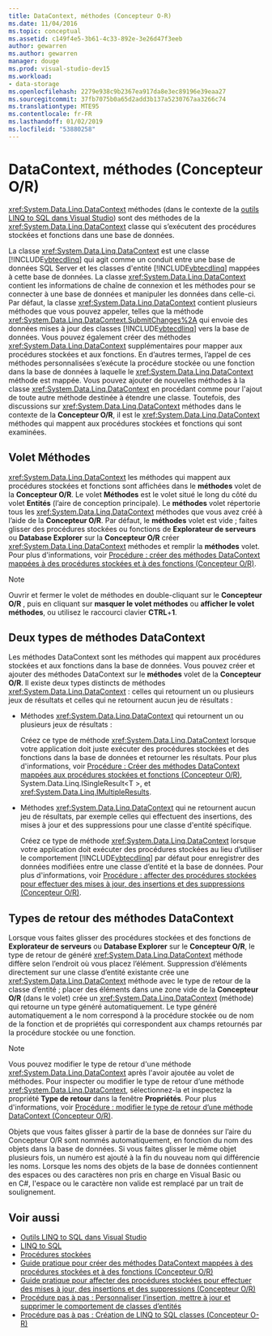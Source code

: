 ```yaml
---
title: DataContext, méthodes (Concepteur O-R)
ms.date: 11/04/2016
ms.topic: conceptual
ms.assetid: c149f4e5-3b61-4c33-892e-3e26d47f3eeb
author: gewarren
ms.author: gewarren
manager: douge
ms.prod: visual-studio-dev15
ms.workload:
- data-storage
ms.openlocfilehash: 2279e938c9b2367ea917da8e3ec89196e39eaa27
ms.sourcegitcommit: 37fb7075b0a65d2add3b137a5230767aa3266c74
ms.translationtype: MTE95
ms.contentlocale: fr-FR
ms.lasthandoff: 01/02/2019
ms.locfileid: "53880258"
---
```

# <a name="datacontext-methods-or-designer"></a>DataContext, méthodes (Concepteur O/R)

<xref:System.Data.Linq.DataContext> méthodes (dans le contexte de la [outils LINQ to SQL dans Visual Studio](../data-tools/linq-to-sql-tools-in-visual-studio2.md)) sont des méthodes de la <xref:System.Data.Linq.DataContext> classe qui s’exécutent des procédures stockées et fonctions dans une base de données.

La classe <xref:System.Data.Linq.DataContext> est une classe [!INCLUDE[vbtecdlinq](../data-tools/includes/vbtecdlinq_md.md)] qui agit comme un conduit entre une base de données SQL Server et les classes d'entité [!INCLUDE[vbtecdlinq](../data-tools/includes/vbtecdlinq_md.md)] mappées à cette base de données. La classe <xref:System.Data.Linq.DataContext> contient les informations de chaîne de connexion et les méthodes pour se connecter à une base de données et manipuler les données dans celle-ci. Par défaut, la classe <xref:System.Data.Linq.DataContext> contient plusieurs méthodes que vous pouvez appeler, telles que la méthode <xref:System.Data.Linq.DataContext.SubmitChanges%2A> qui envoie des données mises à jour des classes [!INCLUDE[vbtecdlinq](../data-tools/includes/vbtecdlinq_md.md)] vers la base de données. Vous pouvez également créer des méthodes <xref:System.Data.Linq.DataContext> supplémentaires pour mapper aux procédures stockées et aux fonctions. En d’autres termes, l’appel de ces méthodes personnalisées s’exécute la procédure stockée ou une fonction dans la base de données à laquelle le <xref:System.Data.Linq.DataContext> méthode est mappée. Vous pouvez ajouter de nouvelles méthodes à la classe <xref:System.Data.Linq.DataContext> en procédant comme pour l'ajout de toute autre méthode destinée à étendre une classe. Toutefois, des discussions sur <xref:System.Data.Linq.DataContext> méthodes dans le contexte de la **Concepteur O/R**, il est le <xref:System.Data.Linq.DataContext> méthodes qui mappent aux procédures stockées et fonctions qui sont examinées.

## <a name="methods-pane"></a>Volet Méthodes

<xref:System.Data.Linq.DataContext> les méthodes qui mappent aux procédures stockées et fonctions sont affichées dans le **méthodes** volet de la **Concepteur O/R**. Le volet **Méthodes** est le volet situé le long du côté du volet **Entités** (l’aire de conception principale). Le **méthodes** volet répertorie tous les <xref:System.Data.Linq.DataContext> méthodes que vous avez créé à l’aide de la **Concepteur O/R**. Par défaut, le **méthodes** volet est vide ; faites glisser des procédures stockées ou fonctions de **Explorateur de serveurs** ou **Database Explorer** sur la **Concepteur O/R**  créer <xref:System.Data.Linq.DataContext> méthodes et remplir la **méthodes** volet. Pour plus d'informations, voir [Procédure : créer des méthodes DataContext mappées à des procédures stockées et à des fonctions (Concepteur O/R)](../data-tools/how-to-create-datacontext-methods-mapped-to-stored-procedures-and-functions-o-r-designer.md).

> [!NOTE]
> Ouvrir et fermer le volet de méthodes en double-cliquant sur le **Concepteur O/R** , puis en cliquant sur **masquer le volet méthodes** ou **afficher le volet méthodes**, ou utilisez le raccourci clavier  **CTRL**+**1**.

## <a name="two-types-of-datacontext-methods"></a>Deux types de méthodes DataContext

Les méthodes DataContext sont les méthodes qui mappent aux procédures stockées et aux fonctions dans la base de données. Vous pouvez créer et ajouter des méthodes DataContext sur le **méthodes** volet de la **Concepteur O/R**. Il existe deux types distincts de méthodes <xref:System.Data.Linq.DataContext> : celles qui retournent un ou plusieurs jeux de résultats et celles qui ne retournent aucun jeu de résultats :

- Méthodes <xref:System.Data.Linq.DataContext> qui retournent un ou plusieurs jeux de résultats :

   Créez ce type de méthode <xref:System.Data.Linq.DataContext> lorsque votre application doit juste exécuter des procédures stockées et des fonctions dans la base de données et retourner les résultats. Pour plus d'informations, voir [Procédure : Créer des méthodes DataContext mappées aux procédures stockées et fonctions (Concepteur O/R)](../data-tools/how-to-create-datacontext-methods-mapped-to-stored-procedures-and-functions-o-r-designer.md), System.Data.Linq.ISingleResult\<T >, et <xref:System.Data.Linq.IMultipleResults>.

- Méthodes <xref:System.Data.Linq.DataContext> qui ne retournent aucun jeu de résultats, par exemple celles qui effectuent des insertions, des mises à jour et des suppressions pour une classe d'entité spécifique.

   Créez ce type de méthode <xref:System.Data.Linq.DataContext> lorsque votre application doit exécuter des procédures stockées au lieu d’utiliser le comportement [!INCLUDE[vbtecdlinq](../data-tools/includes/vbtecdlinq_md.md)] par défaut pour enregistrer des données modifiées entre une classe d’entité et la base de données. Pour plus d'informations, voir [Procédure : affecter des procédures stockées pour effectuer des mises à jour, des insertions et des suppressions (Concepteur O/R)](../data-tools/how-to-assign-stored-procedures-to-perform-updates-inserts-and-deletes-o-r-designer.md).

## <a name="return-types-of-datacontext-methods"></a>Types de retour des méthodes DataContext

Lorsque vous faites glisser des procédures stockées et des fonctions de **Explorateur de serveurs** ou **Database Explorer** sur le **Concepteur O/R**, le type de retour de généré <xref:System.Data.Linq.DataContext> méthode diffère selon l’endroit où vous placez l’élément. Suppression d’éléments directement sur une classe d’entité existante crée une <xref:System.Data.Linq.DataContext> méthode avec le type de retour de la classe d’entité ; placer des éléments dans une zone vide de la **Concepteur O/R** (dans le volet) crée un <xref:System.Data.Linq.DataContext> (méthode) qui retourne un type généré automatiquement. Le type généré automatiquement a le nom correspond à la procédure stockée ou de nom de la fonction et de propriétés qui correspondent aux champs retournés par la procédure stockée ou une fonction.

> [!NOTE]
> Vous pouvez modifier le type de retour d'une méthode <xref:System.Data.Linq.DataContext> après l'avoir ajoutée au volet de méthodes. Pour inspecter ou modifier le type de retour d’une méthode <xref:System.Data.Linq.DataContext>, sélectionnez-la et inspectez la propriété **Type de retour** dans la fenêtre **Propriétés**. Pour plus d'informations, voir [Procédure : modifier le type de retour d’une méthode DataContext (Concepteur O/R)](../data-tools/how-to-change-the-return-type-of-a-datacontext-method-o-r-designer.md).

Objets que vous faites glisser à partir de la base de données sur l’aire du Concepteur O/R sont nommés automatiquement, en fonction du nom des objets dans la base de données. Si vous faites glisser le même objet plusieurs fois, un numéro est ajouté à la fin du nouveau nom qui différencie les noms. Lorsque les noms des objets de la base de données contiennent des espaces ou des caractères non pris en charge en Visual Basic ou en C#, l'espace ou le caractère non valide est remplacé par un trait de soulignement.

## <a name="see-also"></a>Voir aussi

- [Outils LINQ to SQL dans Visual Studio](../data-tools/linq-to-sql-tools-in-visual-studio2.md)
- [LINQ to SQL](/dotnet/framework/data/adonet/sql/linq/index)
- [Procédures stockées](/dotnet/framework/data/adonet/sql/linq/stored-procedures)
- [Guide pratique pour créer des méthodes DataContext mappées à des procédures stockées et à des fonctions (Concepteur O/R)](../data-tools/how-to-create-datacontext-methods-mapped-to-stored-procedures-and-functions-o-r-designer.md)
- [Guide pratique pour affecter des procédures stockées pour effectuer des mises à jour, des insertions et des suppressions (Concepteur O/R)](../data-tools/how-to-assign-stored-procedures-to-perform-updates-inserts-and-deletes-o-r-designer.md)
- [Procédure pas à pas : Personnaliser l’insertion, mettre à jour et supprimer le comportement de classes d’entités](../data-tools/walkthrough-customizing-the-insert-update-and-delete-behavior-of-entity-classes.md)
- [Procédure pas à pas : Création de LINQ to SQL classes (Concepteur O-R)](how-to-create-linq-to-sql-classes-mapped-to-tables-and-views-o-r-designer.md)